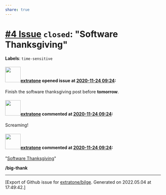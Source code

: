 ```yaml
---
share: true
---
```

# [\#4 Issue](https://github.com/extratone/bilge/issues/4) `closed`: "Software Thanksgiving"
**Labels**: `time-sensitive`


#### <img src="https://avatars.githubusercontent.com/u/43663476?u=5047287ff0b8c3ce7f7e5858d204c9b3e57d8e44&v=4" width="50">[extratone](https://github.com/extratone) opened issue at [2020-11-24 09:24](https://github.com/extratone/bilge/issues/4):

Finish the software thanksgiving post before **tomorrow**.

#### <img src="https://avatars.githubusercontent.com/u/43663476?u=5047287ff0b8c3ce7f7e5858d204c9b3e57d8e44&v=4" width="50">[extratone](https://github.com/extratone) commented at [2020-11-24 09:24](https://github.com/extratone/bilge/issues/4#issuecomment-733176247):

Screaming!

#### <img src="https://avatars.githubusercontent.com/u/43663476?u=5047287ff0b8c3ce7f7e5858d204c9b3e57d8e44&v=4" width="50">[extratone](https://github.com/extratone) commented at [2020-11-24 09:24](https://github.com/extratone/bilge/issues/4#issuecomment-733982386):

"[Software Thanksgiving](https://bilge.world/big-thank)"

**/big-thank**


-------------------------------------------------------------------------------



[Export of Github issue for [extratone/bilge](https://github.com/extratone/bilge). Generated on 2022.05.04 at 17:49:42.]
